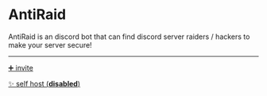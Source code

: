 # AntiRaid

AntiRaid is an discord bot that can find discord server raiders / hackers to make your server secure!

--------------------------------------------------------------------------------------------------------------------------------

[➕ invite](https://discord.com/api/oauth2/authorize?client_id=786240109376176138&permissions=8&scope=bot)

[✨ self host (**__disabled__**)](https://github.com/lgamerlive/the-official-docs/blob/main/antiraid/selfhost.md#self-host)
